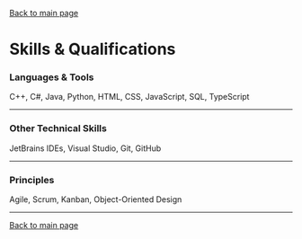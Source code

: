 [Back to main page](./../README.md)

# Skills & Qualifications

### Languages & Tools
C++, C#, Java, Python, HTML, CSS, JavaScript, SQL, TypeScript

---

### Other Technical Skills
JetBrains IDEs, Visual Studio, Git, GitHub

---

### Principles
Agile, Scrum, Kanban, Object-Oriented Design

---

[Back to main page](./../README.md)
